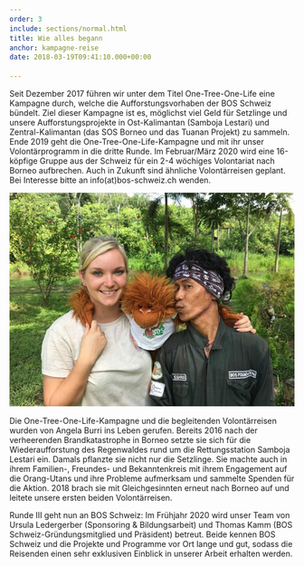 ```yaml
---
order: 3
include: sections/normal.html
title: Wie alles begann
anchor: kampagne-reise
date: 2018-03-19T09:41:10.000+00:00

---
```

Seit Dezember 2017 führen wir unter dem Titel One-Tree-One-Life eine Kampagne durch, welche die Aufforstungsvorhaben der BOS Schweiz bündelt. Ziel dieser Kampagne ist es, möglichst viel Geld für Setzlinge und unsere Aufforstungsprojekte in Ost-Kalimantan (Samboja Lestari) und Zentral-Kalimantan (das SOS Borneo und das Tuanan Projekt) zu sammeln. Ende 2019 geht die One-Tree-One-Life-Kampagne und mit ihr unser Volontärprogramm in die dritte Runde. Im Februar/März 2020 wird eine 16-köpfige Gruppe aus der Schweiz für ein 2-4 wöchiges Volontariat nach Borneo aufbrechen. Auch in Zukunft sind ähnliche Volontärreisen geplant. Bei Interesse bitte an info(at)bos-schweiz.ch wenden.

![](/gallery/full/2018/01/26/IMG-20180126-WA0059.jpg)

Die One-Tree-One-Life-Kampagne und die begleitenden Volontärreisen wurden von Angela Burri ins Leben gerufen. Bereits 2016 nach der verheerenden Brandkatastrophe in Borneo setzte sie sich für die Wiederaufforstung des Regenwaldes rund um die Rettungsstation Samboja Lestari ein. Damals pflanzte sie nicht nur die Setzlinge. Sie machte auch in ihrem Familien-, Freundes- und Bekanntenkreis mit ihrem Engagement auf die Orang-Utans und ihre Probleme aufmerksam und sammelte Spenden für die Aktion. 2018 brach sie mit Gleichgesinnten erneut nach Borneo auf und leitete unsere ersten beiden Volontärreisen.

Runde III geht nun an BOS Schweiz: Im Frühjahr 2020 wird unser Team von Ursula Ledergerber (Sponsoring & Bildungsarbeit) und Thomas Kamm (BOS Schweiz-Gründungsmitglied und Präsident) betreut. Beide kennen BOS Schweiz und die Projekte und Programme vor Ort lange und gut, sodass die Reisenden einen sehr exklusiven Einblick in unserer Arbeit erhalten werden.